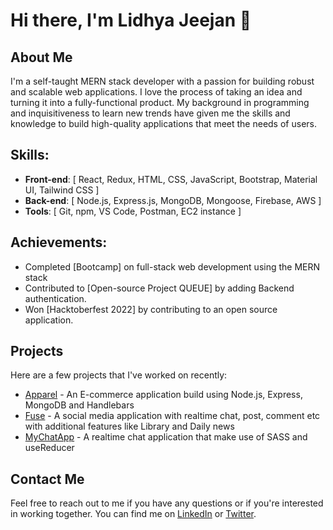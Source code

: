 # Hi there, I'm Lidhya Jeejan 👋

## About Me

I'm a self-taught MERN stack developer with a passion for building robust and scalable web applications. I love the process of taking an idea and turning it into a fully-functional product. My background in programming and inquisitiveness to learn new trends have given me the skills and knowledge to build high-quality applications that meet the needs of users.

## Skills:

- **Front-end**: [ React, Redux, HTML, CSS, JavaScript, Bootstrap, Material UI, Tailwind CSS ]
- **Back-end**: [ Node.js, Express.js, MongoDB, Mongoose, Firebase, AWS ]
- **Tools**: [ Git, npm, VS Code, Postman, EC2 instance ]

## Achievements:

- Completed [Bootcamp] on full-stack web development using the MERN stack
- Contributed to [Open-source Project QUEUE] by adding Backend authentication.
- Won [Hacktoberfest 2022] by contributing to an open source application.


## Projects

Here are a few projects that I've worked on recently:

- [Apparel](https://github.com/Lidhya/Apparel) - An E-commerce application build using Node.js, Express, MongoDB and Handlebars
- [Fuse](https://github.com/Lidhya/Fuse) - A social media application with realtime chat, post, comment etc with additional features like Library and Daily news
- [MyChatApp](https://github.com/Lidhya/chatapp) - A realtime chat application that make use of SASS and useReducer

## Contact Me

Feel free to reach out to me if you have any questions or if you're interested in working together. You can find me on [LinkedIn](https://www.linkedin.com/in/lidhyajeejan) or [Twitter](https://twitter.com/Lidhya_Jeejan).
